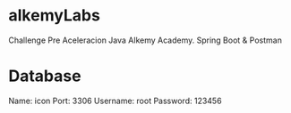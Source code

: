 # alkemyLabs
Challenge Pre Aceleracion Java 
Alkemy Academy. 
Spring Boot & Postman

# Database
Name: icon
Port: 3306
Username: root
Password: 123456